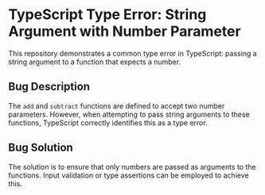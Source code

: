 # TypeScript Type Error: String Argument with Number Parameter

This repository demonstrates a common type error in TypeScript: passing a string argument to a function that expects a number.

## Bug Description

The `add` and `subtract` functions are defined to accept two number parameters. However, when attempting to pass string arguments to these functions, TypeScript correctly identifies this as a type error.

## Bug Solution

The solution is to ensure that only numbers are passed as arguments to the functions.  Input validation or type assertions can be employed to achieve this.